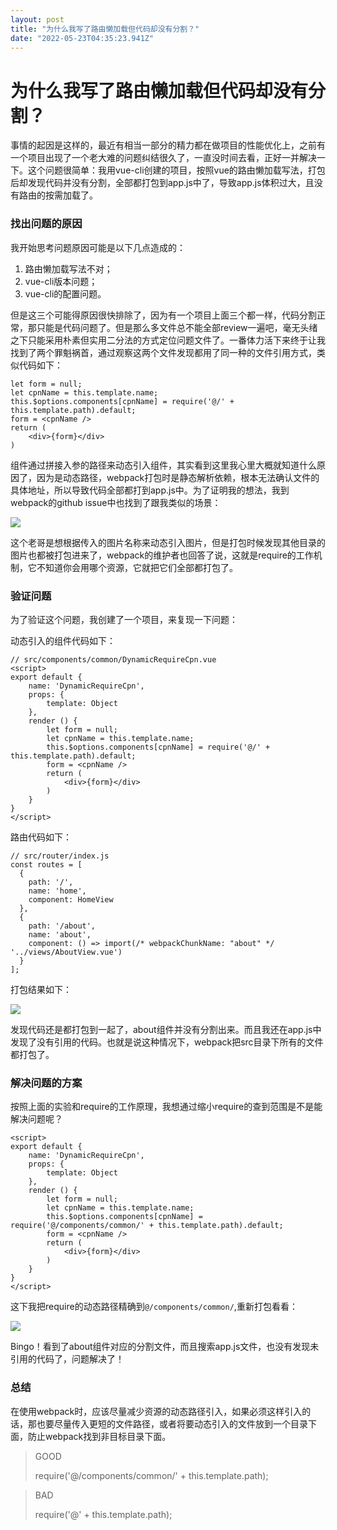 ```yaml
---
layout: post
title: "为什么我写了路由懒加载但代码却没有分割？"
date: "2022-05-23T04:35:23.941Z"
---
```

为什么我写了路由懒加载但代码却没有分割？
====================

事情的起因是这样的，最近有相当一部分的精力都在做项目的性能优化上，之前有一个项目出现了一个老大难的问题纠结很久了，一直没时间去看，正好一并解决一下。这个问题很简单：我用vue-cli创建的项目，按照vue的路由懒加载写法，打包后却发现代码并没有分割，全部都打包到app.js中了，导致app.js体积过大，且没有路由的按需加载了。

### 找出问题的原因

我开始思考问题原因可能是以下几点造成的：

1.  路由懒加载写法不对；
2.  vue-cli版本问题；
3.  vue-cli的配置问题。

但是这三个可能得原因很快排除了，因为有一个项目上面三个都一样，代码分割正常，那只能是代码问题了。但是那么多文件总不能全部review一遍吧，毫无头绪之下只能采用朴素但实用二分法的方式定位问题文件了。一番体力活下来终于让我找到了两个罪魁祸首，通过观察这两个文件发现都用了同一种的文件引用方式，类似代码如下：

    let form = null;
    let cpnName = this.template.name;
    this.$options.components[cpnName] = require('@/' + this.template.path).default;
    form = <cpnName />
    return (
    	<div>{form}</div>
    )
    

组件通过拼接入参的路径来动态引入组件，其实看到这里我心里大概就知道什么原因了，因为是动态路径，webpack打包时是静态解析依赖，根本无法确认文件的具体地址，所以导致代码全部都打到app.js中。为了证明我的想法，我到webpack的github issue中也找到了跟我类似的场景：

![](https://img2022.cnblogs.com/blog/2249414/202205/2249414-20220517235421168-970286981.png)

这个老哥是想根据传入的图片名称来动态引入图片，但是打包时候发现其他目录的图片也都被打包进来了，webpack的维护者也回答了说，这就是require的工作机制，它不知道你会用哪个资源，它就把它们全部都打包了。

### 验证问题

为了验证这个问题，我创建了一个项目，来复现一下问题：

动态引入的组件代码如下：

    // src/components/common/DynamicRequireCpn.vue
    <script>
    export default {
        name: 'DynamicRequireCpn',
        props: {
            template: Object
        },
        render () {
            let form = null;
            let cpnName = this.template.name;
            this.$options.components[cpnName] = require('@/' + this.template.path).default;
            form = <cpnName />
            return (
                <div>{form}</div>
            )
        }
    }
    </script>
    

路由代码如下：

    // src/router/index.js
    const routes = [
      {
        path: '/',
        name: 'home',
        component: HomeView
      },
      {
        path: '/about',
        name: 'about',
        component: () => import(/* webpackChunkName: "about" */ '../views/AboutView.vue')
      }
    ];
    

打包结果如下：

![](https://img2022.cnblogs.com/blog/2249414/202205/2249414-20220518000140298-494576892.png)

发现代码还是都打包到一起了，about组件并没有分割出来。而且我还在app.js中发现了没有引用的代码。也就是说这种情况下，webpack把src目录下所有的文件都打包了。

### 解决问题的方案

按照上面的实验和require的工作原理，我想通过缩小require的查到范围是不是能解决问题呢？

    <script>
    export default {
        name: 'DynamicRequireCpn',
        props: {
            template: Object
        },
        render () {
            let form = null;
            let cpnName = this.template.name;
            this.$options.components[cpnName] = require('@/components/common/' + this.template.path).default;
            form = <cpnName />
            return (
                <div>{form}</div>
            )
        }
    }
    </script>
    

这下我把require的动态路径精确到`@/components/common/`,重新打包看看：

![](https://img2022.cnblogs.com/blog/2249414/202205/2249414-20220518000752423-817840594.png)

Bingo！看到了about组件对应的分割文件，而且搜索app.js文件，也没有发现未引用的代码了，问题解决了！

### 总结

在使用webpack时，应该尽量减少资源的动态路径引入，如果必须这样引入的话，那也要尽量传入更短的文件路径，或者将要动态引入的文件放到一个目录下面，防止webpack找到非目标目录下面。

> GOOD
> 
> require('@/components/common/' + this.template.path);

> BAD
> 
> require('@' + this.template.path);